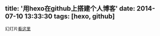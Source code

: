 title: '用hexo在github上搭建个人博客'
date: 2014-07-10 13:33:30
tags: [hexo, github]
---

幻灯片[看这里](/remark/host-blog-on-github-using-hexo.html)

